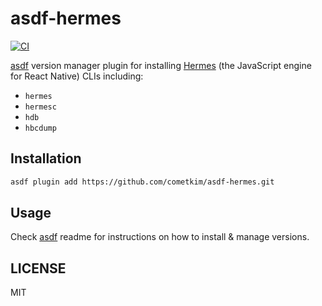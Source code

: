 # asdf-hermes
[![CI](https://github.com/cometkim/asdf-hermes/actions/workflows/ci.yml/badge.svg)](https://github.com/cometkim/asdf-hermes/actions/workflows/ci.yml)

[asdf](https://asdf-vm.com/) version manager plugin for installing [Hermes](https://hermesengine.dev) (the JavaScript engine for React Native) CLIs including:

- `hermes`
- `hermesc`
- `hdb`
- `hbcdump`

## Installation

```bash
asdf plugin add https://github.com/cometkim/asdf-hermes.git
```

## Usage

Check [asdf](https://github.com/asdf-vm/asdf) readme for instructions on how to install & manage versions.

## LICENSE

MIT

